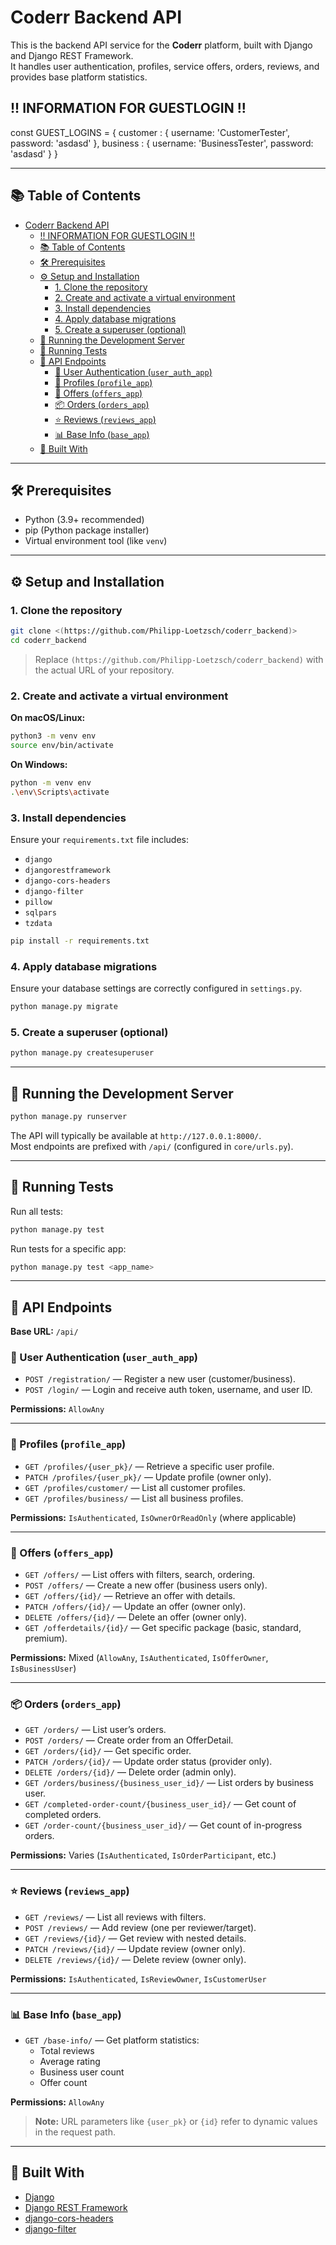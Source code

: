 # Coderr Backend API

This is the backend API service for the **Coderr** platform, built with Django and Django REST Framework.  
It handles user authentication, profiles, service offers, orders, reviews, and provides base platform statistics.

## !! INFORMATION FOR GUESTLOGIN !!

const GUEST_LOGINS = {
    customer : {
        username: 'CustomerTester',
        password: 'asdasd'
    },
    business : {
        username: 'BusinessTester',
        password: 'asdasd'
    }
}

---

## 📚 Table of Contents

- [Coderr Backend API](#coderr-backend-api)
  - [!! INFORMATION FOR GUESTLOGIN !!](#-information-for-guestlogin-)
  - [📚 Table of Contents](#-table-of-contents)
  - [🛠️ Prerequisites](#️-prerequisites)
  - [⚙️ Setup and Installation](#️-setup-and-installation)
    - [1. Clone the repository](#1-clone-the-repository)
    - [2. Create and activate a virtual environment](#2-create-and-activate-a-virtual-environment)
    - [3. Install dependencies](#3-install-dependencies)
    - [4. Apply database migrations](#4-apply-database-migrations)
    - [5. Create a superuser (optional)](#5-create-a-superuser-optional)
  - [🚀 Running the Development Server](#-running-the-development-server)
  - [🧪 Running Tests](#-running-tests)
  - [🔌 API Endpoints](#-api-endpoints)
    - [🔐 User Authentication (`user_auth_app`)](#-user-authentication-user_auth_app)
    - [👤 Profiles (`profile_app`)](#-profiles-profile_app)
    - [💼 Offers (`offers_app`)](#-offers-offers_app)
    - [📦 Orders (`orders_app`)](#-orders-orders_app)
    - [⭐ Reviews (`reviews_app`)](#-reviews-reviews_app)
    - [📊 Base Info (`base_app`)](#-base-info-base_app)
  - [🧰 Built With](#-built-with)

---

## 🛠️ Prerequisites

- Python (3.9+ recommended)  
- pip (Python package installer)  
- Virtual environment tool (like `venv`)

---

## ⚙️ Setup and Installation

### 1. Clone the repository

```bash
git clone <(https://github.com/Philipp-Loetzsch/coderr_backend)>
cd coderr_backend
```

> Replace `(https://github.com/Philipp-Loetzsch/coderr_backend)` with the actual URL of your repository.

### 2. Create and activate a virtual environment

**On macOS/Linux:**
```bash
python3 -m venv env
source env/bin/activate
```

**On Windows:**
```bash
python -m venv env
.\env\Scripts\activate
```

### 3. Install dependencies

Ensure your `requirements.txt` file includes:
- `django`
- `djangorestframework`
- `django-cors-headers`
- `django-filter`
- `pillow`
- `sqlpars`
- `tzdata`


```bash
pip install -r requirements.txt
```

### 4. Apply database migrations

Ensure your database settings are correctly configured in `settings.py`.

```bash
python manage.py migrate
```

### 5. Create a superuser (optional)

```bash
python manage.py createsuperuser
```

---

## 🚀 Running the Development Server

```bash
python manage.py runserver
```

The API will typically be available at `http://127.0.0.1:8000/`.  
Most endpoints are prefixed with `/api/` (configured in `core/urls.py`).

---

## 🧪 Running Tests

Run all tests:

```bash
python manage.py test
```

Run tests for a specific app:

```bash
python manage.py test <app_name>
```

---

## 🔌 API Endpoints

**Base URL:** `/api/`

### 🔐 User Authentication (`user_auth_app`)
- `POST /registration/` — Register a new user (customer/business).  
- `POST /login/` — Login and receive auth token, username, and user ID.  

**Permissions:** `AllowAny`

---

### 👤 Profiles (`profile_app`)
- `GET /profiles/{user_pk}/` — Retrieve a specific user profile.  
- `PATCH /profiles/{user_pk}/` — Update profile (owner only).  
- `GET /profiles/customer/` — List all customer profiles.  
- `GET /profiles/business/` — List all business profiles.  

**Permissions:** `IsAuthenticated`, `IsOwnerOrReadOnly` (where applicable)

---

### 💼 Offers (`offers_app`)
- `GET /offers/` — List offers with filters, search, ordering.  
- `POST /offers/` — Create a new offer (business users only).  
- `GET /offers/{id}/` — Retrieve an offer with details.  
- `PATCH /offers/{id}/` — Update an offer (owner only).  
- `DELETE /offers/{id}/` — Delete an offer (owner only).  
- `GET /offerdetails/{id}/` — Get specific package (basic, standard, premium).  

**Permissions:** Mixed (`AllowAny`, `IsAuthenticated`, `IsOfferOwner`, `IsBusinessUser`)

---

### 📦 Orders (`orders_app`)
- `GET /orders/` — List user’s orders.  
- `POST /orders/` — Create order from an OfferDetail.  
- `GET /orders/{id}/` — Get specific order.  
- `PATCH /orders/{id}/` — Update order status (provider only).  
- `DELETE /orders/{id}/` — Delete order (admin only).  
- `GET /orders/business/{business_user_id}/` — List orders by business user.  
- `GET /completed-order-count/{business_user_id}/` — Get count of completed orders.  
- `GET /order-count/{business_user_id}/` — Get count of in-progress orders.  

**Permissions:** Varies (`IsAuthenticated`, `IsOrderParticipant`, etc.)

---

### ⭐ Reviews (`reviews_app`)
- `GET /reviews/` — List all reviews with filters.  
- `POST /reviews/` — Add review (one per reviewer/target).  
- `GET /reviews/{id}/` — Get review with nested details.  
- `PATCH /reviews/{id}/` — Update review (owner only).  
- `DELETE /reviews/{id}/` — Delete review (owner only).  

**Permissions:** `IsAuthenticated`, `IsReviewOwner`, `IsCustomerUser`

---

### 📊 Base Info (`base_app`)
- `GET /base-info/` — Get platform statistics:
  - Total reviews  
  - Average rating  
  - Business user count  
  - Offer count  

**Permissions:** `AllowAny`

> **Note:** URL parameters like `{user_pk}` or `{id}` refer to dynamic values in the request path.

---

## 🧰 Built With

- [Django](https://www.djangoproject.com/)
- [Django REST Framework](https://www.django-rest-framework.org/)
- [django-cors-headers](https://pypi.org/project/django-cors-headers/)
- [django-filter](https://django-filter.readthedocs.io/en/stable/)

